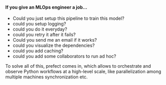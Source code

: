 #### If you give an MLOps engineer a job...

* Could you just setup this pipeline to train this model?
* could you setup logging?
* could you do it everyday?
* could you retry it after it fails?
* Could you send me an email if it works?
* could you visualize the dependencies?
* could you add caching?
* could you add some collaborators to run ad hoc?

  
To solve all of this, prefect comes in, which allows to orchestrate and observe Python workflows at a high-level scale, like parallelization among multiple machines
synchronization etc.
